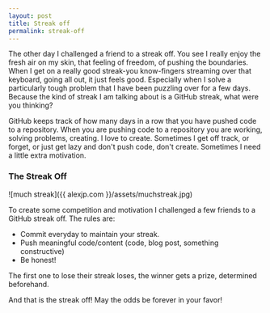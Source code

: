 ```yaml
---
layout: post
title: Streak off
permalink: streak-off
---
```


The other day I challenged a friend to a streak off. You see I really enjoy the fresh air on my skin, that feeling of freedom, of pushing the boundaries. When I get on a really good streak-you know-fingers streaming over that keyboard, going all out, it just feels good. Especially when I solve a particularly tough problem that I have been puzzling over for a few days. Because the kind of streak I am talking about is a GitHub streak, what were you thinking?  

GitHub keeps track of how many days in a row that you have pushed code to a repository. When you are pushing code to a repository you are working, solving problems, creating. I love to create. Sometimes I get off track, or forget, or just get lazy and don't push code, don't create. Sometimes I need a little extra motivation.  

### The Streak Off  

![much streak]({{ alexjp.com }}/assets/muchstreak.jpg)  


To create some competition and motivation I challenged a few friends to a GitHub streak off. The rules are:  

- Commit everyday to maintain your streak.
- Push meaningful code/content (code, blog post, something constructive)
- Be honest!  

The first one to lose their streak loses, the winner gets a prize, determined beforehand.  

And that is the streak off! May the odds be forever in your favor!
